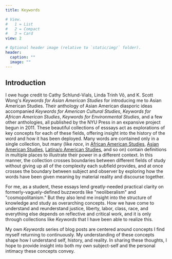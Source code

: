 ```yaml
---
title: Keywords

# View.
#   1 = List
#   2 = Compact
#   3 = Card
view: 2

# Optional header image (relative to `static/img/` folder).
header:
  caption: ""
  image: ""
---
```


## Introduction

I owe huge credit to Cathy Schlund-Vials, Linda Trinh Võ, and K. Scott Wong's *Keywords for Asian American Studies* for introducing me to Asian American Studies. Their anthology of Asian American diasporic ideas accompanied *Keywords for American Cultural Studies*, *Keywords for African American Studies*, *Keywords for Environmental Studies*, and a few other anthologies, all published by the NYU Press in an expansive project begun in 2011. These beautiful collections of esssays act as explorations of key concepts for each of these fields, offering insight into the history of the word and how it has been deployed. Many words are contained only in a single collection, but many (like *race*, in [African American Studies](https://keywords.nyupress.org/african-american-studies/essay/race/), [Asian American Studies](https://keywords.nyupress.org/asian-american-studies/essay/race/), [Latina/o American Studies](https://keywords.nyupress.org/latina-latino-studies/essay/race/), and so on) contain definitions in multiple places to illustrate their power in a different context. In this manner, the collection crosses boundaries between different fields of study without giving up all of the complexity each subfield provides, and at once crosses the boundary between subject and observer by exploring how the words have been given meaning by material reality and discourse together.

For me, as a student, these essays lend greatly-needed practical clarity on formerly-vaguely-defined buzzwords like "neoliberalism" and "cosmopolitanism." But they also lend me insight into the structure of knowledge and study as overarching concepts. How we have come to understand and reunderstand justice, liberty, labor, class, race, and everything else depends on reflective and critical work, and it is only through collections like *Keywords* that I have been able to realize this. 

My own *Keywords* series of blog posts are centered around concepts I find myself returning to continuously. My understanding of these concepts shape how I understand self, history, and reality. In sharing these thoughts, I hope to provide insight into both my own subject-self and the personal intimacy these concepts convey.

